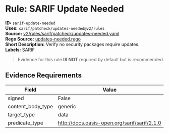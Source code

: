 # Rule: SARIF Update Needed  
**ID:** `sarif-update-needed`  
**Uses:** `sarif/patcheck/updates-needed@v2/rules`  
**Source:** [v2/rules/sarif/patcheck/updates-needed.yaml](https://github.com/scribe-public/sample-policies/v2/rules/sarif/patcheck/updates-needed.yaml)  
**Rego Source:** [updates-needed.rego](https://github.com/scribe-public/sample-policies/v2/rules/sarif/patcheck/updates-needed.rego)  
**Short Description:** Verify no security packages require updates.  
**Labels:** SARIF  
> Evidence for this rule **IS NOT** required by default but is recommended.


## Evidence Requirements  
| Field | Value |
|-------|-------|
| signed | False |
| content_body_type | generic |
| target_type | data |
| predicate_type | http://docs.oasis-open.org/sarif/sarif/2.1.0 |

